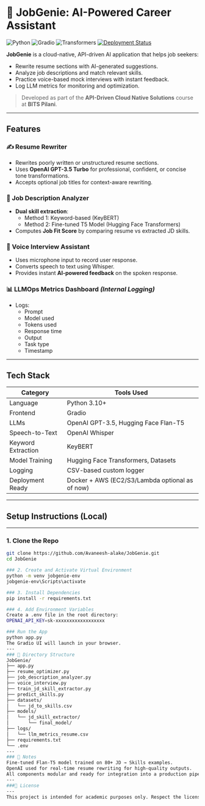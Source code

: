# 💼 JobGenie: AI-Powered Career Assistant
![Python](https://img.shields.io/badge/Python-3.11-blue)
![Gradio](https://img.shields.io/badge/Gradio-4.8-orange)
![Transformers](https://img.shields.io/badge/HuggingFace-Transformers-yellow)
[![Deployment Status](https://img.shields.io/badge/Deployed%20on-Render-brightgreen)](https://jobgenie-rega.onrender.com)

**JobGenie** is a cloud-native, API-driven AI application that helps job seekers:
- Rewrite resume sections with AI-generated suggestions.
- Analyze job descriptions and match relevant skills.
- Practice voice-based mock interviews with instant feedback.
- Log LLM metrics for monitoring and optimization.

> Developed as part of the **API-Driven Cloud Native Solutions** course at **BITS Pilani**.

---

## Features

### ✍️ Resume Rewriter
- Rewrites poorly written or unstructured resume sections.
- Uses **OpenAI GPT-3.5 Turbo** for professional, confident, or concise tone transformations.
- Accepts optional job titles for context-aware rewriting.

### 📝 Job Description Analyzer
- **Dual skill extraction**:
  - Method 1: Keyword-based (KeyBERT)
  - Method 2: Fine-tuned T5 Model (Hugging Face Transformers)
- Computes **Job Fit Score** by comparing resume vs extracted JD skills.

### 🎤 Voice Interview Assistant
- Uses microphone input to record user response.
- Converts speech to text using Whisper.
- Provides instant **AI-powered feedback** on the spoken response.

### 📊 LLMOps Metrics Dashboard *(Internal Logging)*
- Logs:
  - Prompt
  - Model used
  - Tokens used
  - Response time
  - Output
  - Task type
  - Timestamp

---

## Tech Stack

| Category     | Tools Used |
|--------------|------------|
| Language     | Python 3.10+ |
| Frontend     | Gradio |
| LLMs         | OpenAI GPT-3.5, Hugging Face Flan-T5 |
| Speech-to-Text | OpenAI Whisper |
| Keyword Extraction | KeyBERT |
| Model Training | Hugging Face Transformers, Datasets |
| Logging       | CSV-based custom logger |
| Deployment Ready | Docker + AWS (EC2/S3/Lambda optional as of now) |

---
## Setup Instructions (Local)
---
### 1. Clone the Repo
```bash
git clone https://github.com/Avaneesh-alake/JobGenie.git
cd JobGenie

### 2. Create and Activate Virtual Environment
python -m venv jobgenie-env
jobgenie-env\Scripts\activate

### 3. Install Dependencies
pip install -r requirements.txt

### 4. Add Environment Variables
Create a .env file in the root directory:
OPENAI_API_KEY=sk-xxxxxxxxxxxxxxxxxx

### Run the App
python app.py
The Gradio UI will launch in your browser.
---
### 📁 Directory Structure
JobGenie/
├── app.py
├── resume_optimizer.py
├── job_description_analyzer.py
├── voice_interview.py
├── train_jd_skill_extractor.py
├── predict_skills.py
├── datasets/
│   └── jd_to_skills.csv
├── models/
│   └── jd_skill_extractor/
│       └── final_model/
├── logs/
│   └── llm_metrics_resume.csv
├── requirements.txt
└── .env
---
### 📌 Notes
Fine-tuned Flan-T5 model trained on 80+ JD → Skills examples.
OpenAI used for real-time resume rewriting for high-quality outputs.
All components modular and ready for integration into a production pipeline.
---
###📜 License
---
This project is intended for academic purposes only. Respect the license terms of used APIs and models.
